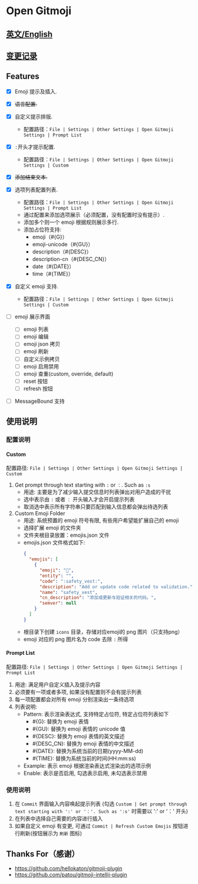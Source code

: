 # Open Gitmoji

## [英文/English](docs/README_EN.md)

## [变更记录](docs/CHANGELOG.md)

## Features

- [x] Emoji 提示及插入.
- [x] ~~语言配置.~~
- [x] 自定义提示排版.
    - 配置路径：`File | Settings | Other Settings | Open Gitmoji Settings | Prompt List`
- [x] `:`开头才提示配置.
    - 配置路径：`File | Settings | Other Settings | Open Gitmoji Settings | Custom`
- [x] ~~添加结束文本.~~
- [X] 选项列表配置列表.
    - 配置路径：`File | Settings | Other Settings | Open Gitmoji Settings | Prompt List`
    - 通过配置来添加选项展示（必须配置，没有配置时没有提示）.
    - 添加多个则一个 emoji 根据规则展示多行.
    - 添加占位符支持:
        - emoji（#{G}）
        - emoji-unicode（#{GU}）
        - description（#{DESC}）
        - description-cn（#{DESC_CN}）
        - date（#{DATE}）
        - time（#{TIME}）
- [X] 自定义 emoji 支持.
    - 配置路径：`File | Settings | Other Settings | Open Gitmoji Settings | Custom`

- [ ] emoji 展示界面
  - [ ] emoji 列表
  - [ ] emoji 编辑
  - [ ] emoji json 拷贝
  - [ ] emoji 刷新
  - [ ] 自定义示例拷贝
  - [ ] emoji 启用禁用
  - [ ] emoji 查重(custom, override, default)
  - [ ] reset 按钮
  - [ ] refresh 按钮
- [ ] MessageBound 支持

## 使用说明

### 配置说明

#### Custom

配置路径: `File | Settings | Other Settings | Open Gitmoji Settings | Custom`

1. Get prompt through text starting with `:` or `：`. Such as `:s`
    - 用途: 主要是为了减少输入提交信息时列表弹出对用户造成的干扰
    - 选中表示由 `:` 或者 `：` 开头输入才会开启提示列表
    - 取消选中表示所有字符串只要匹配到输入信息都会弹出待选列表
2. Custom Emoji Folder
    - 用途: 系统预置的 emoji 符号有限, 有些用户希望能扩展自己的 emoji
    - 选择扩展 emoji 的文件夹
    - 文件夹根目录放置：emojis.json 文件
    - emojis.json 文件格式如下:
      ```json
      {
        "emojis": [
          {
            "emoji": "🦺",
            "entity": "",
            "code": ":safety_vest:",
            "description": "Add or update code related to validation.",
            "name": "safety_vest",
            "cn_description": "添加或更新与验证相关的代码。",
            "semver": null
          }
        ]
      }
      ```
    - 根目录下创建 `icons` 目录，存储对应emoji的 png 图片（只支持png）
    - emoji 对应的 png 图片名为 code 去除 `:` 所得

#### Prompt List

配置路径: `File | Settings | Other Settings | Open Gitmoji Settings | Prompt List`

1. 用途: 满足用户自定义插入及提示内容
2. 必须要有一项或者多项, 如果没有配置则不会有提示列表
3. 每一项配置都会对所有 emoji 分别渲染出一条待选项
4. 列表说明:
    - Pattern: 表示渲染表达式, 支持特定占位符, 特定占位符列表如下
        - #{G}: 替换为 emoji 表情
        - #{GU}: 替换为 emoji 表情的 unicode 值
        - #{DESC}: 替换为 emoji 表情的英文描述
        - #{DESC_CN}: 替换为 emoji 表情的中文描述
        - #{DATE}: 替换为系统当前的日期(yyyy-MM-dd)
        - #{TIME}: 替换为系统当前的时间(HH:mm:ss)
    - Example: 表示 emoji 根据渲染表达式渲染出的选项示例
    - Enable: 表示是否启用, 勾选表示启用, 未勾选表示禁用

### 使用说明

1. 在 `Commit` 界面输入内容唤起提示列表 (勾选 `Custom | Get prompt through text starting with ':' or '：'. Such as ':s'`
   时需要以 ':' or '：' 开头)
2. 在列表中选择自己需要的内容进行插入
3. 如果自定义 emoji 有变更, 可通过 `Commit | Refresh Custom Emojis` 按钮进行刷新(按钮展示为 `刷新` 图标)

## Thanks For（感谢）

- https://github.com/hellokaton/gitmoji-plugin
- https://github.com/patou/gitmoji-intellij-plugin